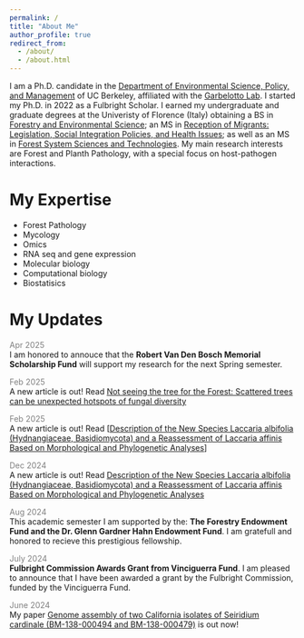 ```yaml
---
permalink: /
title: "About Me"
author_profile: true
redirect_from: 
  - /about/
  - /about.html
---
```


I am a Ph.D. candidate in the [Department of Environmental Science, Policy, and Management](https://ourenvironment.berkeley.edu/) of UC Berkeley, affiliated with the [Garbelotto Lab](https://nature.berkeley.edu/matteolab/?page_id=12). I started my Ph.D. in 2022 as a Fulbright Scholar. I earned my undergraduate and graduate degrees at the Univeristy of Florence (Italy) obtaining a BS in [Forestry and Environmental Science](https://www.forestambiente.unifi.it/index.html?newlang=eng); an MS in [Reception of Migrants: Legislation, Social Integration Policies, and Health Issues](https://www.unifimagazine.it/la-salute-della-popolazione-migrante-parte-uno-studio/); as well as an MS in [Forest System Sciences and Technologies](https://www.forestambiente-magistrale.unifi.it/index.html?newlang=eng). My main research interests are Forest and Planth Pathology, with a special focus on host-pathogen interactions. 

My Expertise
======
- Forest Pathology
- Mycology
- Omics
- RNA seq and gene expression
- Molecular biology
- Computational biology
- Biostatisics

My Updates
======
<span style="color:grey">Apr 2025</span><br/>
<span style="font-size: 14px">I am honored to annouce that the **Robert Van Den Bosch Memorial Scholarship Fund** will support my research for the next Spring semester. 

<span style="color:grey">Feb 2025</span><br/>
<span style="font-size: 14px">A new article is out! Read [Not seeing the tree for the Forest: Scattered trees can be unexpected hotspots of fungal diversity](https://www.sciencedirect.com/science/article/pii/S0006320725000576)

<span style="color:grey">Feb 2025</span><br/>
<span style="font-size: 14px">A new article is out! Read [[Description of the New Species Laccaria albifolia (Hydnangiaceae, Basidiomycota) and a Reassessment of Laccaria affinis Based on Morphological and Phylogenetic Analyses](https://www.cabidigitallibrary.org/doi/abs/10.1079/planthealthcases.2025.0001)]

<span style="color:grey">Dec 2024</span><br/>
<span style="font-size: 14px">A new article is out! Read [Description of the New Species Laccaria albifolia (Hydnangiaceae, Basidiomycota) and a Reassessment of Laccaria affinis Based on Morphological and Phylogenetic Analyses](https://www.mdpi.com/2309-608X/11/1/11) 

<span style="color:grey">Aug 2024</span><br/>
<span style="font-size: 14px">This academic semester I am supported by the: **The Forestry Endowment Fund and the Dr. Glenn Gardner Hahn Endowment Fund**. I am gratefull and honored to recieve this prestigious fellowship. 

<span style="color:grey">July 2024</span><br/>
<span style="font-size: 14px">**Fulbright Commission Awards Grant from Vinciguerra Fund**. I am pleased to announce that I have been awarded a grant by the Fulbright Commission, funded by the Vinciguerra Fund.

<span style="color:grey">June 2024</span><br/>
<span style="font-size: 14px">My paper [Genome assembly of two California isolates of Seiridium cardinale (BM-138-000494 and BM-138-000479)](https://link.springer.com/article/10.1007/s42161-024-01665-5) is out now!    




